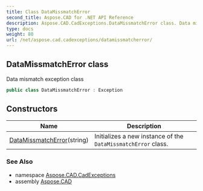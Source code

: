 ```yaml
---
title: Class DataMissmatchError
second_title: Aspose.CAD for .NET API Reference
description: Aspose.CAD.CadExceptions.DataMissmatchError class. Data mismatch exception class
type: docs
weight: 80
url: /net/aspose.cad.cadexceptions/datamissmatcherror/
---
```

## DataMissmatchError class

Data mismatch exception class

```csharp
public class DataMissmatchError : Exception
```

## Constructors

| Name | Description |
| --- | --- |
| [DataMissmatchError](datamissmatcherror/)(string) | Initializes a new instance of the `DataMissmatchError` class. |

### See Also

* namespace [Aspose.CAD.CadExceptions](../../aspose.cad.cadexceptions/)
* assembly [Aspose.CAD](../../)


